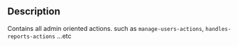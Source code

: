 ## Description
Contains all admin oriented actions. such as `manage-users-actions`, `handles-reports-actions` ...etc